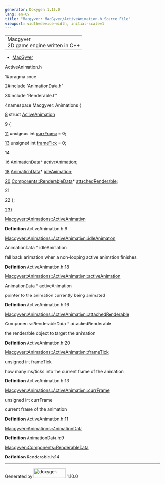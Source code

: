 ```yaml
---
generator: Doxygen 1.10.0
lang: en-US
title: "Macgyver: MacGyver/ActiveAnimation.h Source File"
viewport: width=device-width, initial-scale=1
---
```


<div id="top">

<div id="titlearea">

<table data-cellspacing="0" data-cellpadding="0">
<colgroup>
<col style="width: 100%" />
</colgroup>
<tbody>
<tr id="projectrow" class="odd">
<td id="projectalign"><div id="projectname">
Macgyver
</div>
<div id="projectbrief">
2D game engine written in C++
</div></td>
</tr>
</tbody>
</table>

</div>

<div id="main-nav">

</div>

<div id="nav-path" class="navpath">

- <a href="dir_e610925873bfe0bf19b07ca2b4f6d40b.html"
  class="el">MacGyver</a>

</div>

</div>

<div class="header">

<div class="headertitle">

<div class="title">

ActiveAnimation.h

</div>

</div>

</div>

<div class="contents">

<div class="fragment">

<div class="line">

<span id="l00001"></span><span class="lineno">
1</span><span class="preprocessor">\#pragma once</span>

</div>

<div class="line">

<span id="l00002"></span><span class="lineno">
2</span><span class="preprocessor">\#include "AnimationData.h"</span>

</div>

<div class="line">

<span id="l00003"></span><span class="lineno">
3</span><span class="preprocessor">\#include "Renderable.h"</span>

</div>

<div class="line">

<span id="l00004"></span><span class="lineno">
4</span><span class="keyword">namespace </span>Macgyver::Animations {

</div>

<div id="foldopen00008" class="foldopen" data-start="{" end="};">

<div class="line">

<span id="l00008"></span><span class="lineno">
<a href="struct_macgyver_1_1_animations_1_1_active_animation.html"
class="line">8</a></span> <span class="keyword">struct
</span><a href="struct_macgyver_1_1_animations_1_1_active_animation.html"
class="code hl_struct">ActiveAnimation</a>

</div>

<div class="line">

<span id="l00009"></span><span class="lineno"> 9</span> {

</div>

<div class="line">

<span id="l00011"></span><span class="lineno"> <a
href="struct_macgyver_1_1_animations_1_1_active_animation.html#ae0842eecd0834fa3fa698fab31990fcc"
class="line">11</a></span> <span class="keywordtype">unsigned</span>
<span class="keywordtype">int</span> <a
href="struct_macgyver_1_1_animations_1_1_active_animation.html#ae0842eecd0834fa3fa698fab31990fcc"
class="code hl_variable">currFrame</a> = 0;

</div>

<div class="line">

<span id="l00013"></span><span class="lineno"> <a
href="struct_macgyver_1_1_animations_1_1_active_animation.html#a8bd50bf4a52aecbc3a8555281216fa25"
class="line">13</a></span> <span class="keywordtype">unsigned</span>
<span class="keywordtype">int</span> <a
href="struct_macgyver_1_1_animations_1_1_active_animation.html#a8bd50bf4a52aecbc3a8555281216fa25"
class="code hl_variable">frameTick</a> = 0;

</div>

<div class="line">

<span id="l00014"></span><span class="lineno"> 14</span>

</div>

<div class="line">

<span id="l00016"></span><span class="lineno"> <a
href="struct_macgyver_1_1_animations_1_1_active_animation.html#a763ee7bba42a0dd413ee9b08b7197931"
class="line">16</a></span>
<a href="struct_macgyver_1_1_animations_1_1_animation_data.html"
class="code hl_struct">AnimationData</a>\* <a
href="struct_macgyver_1_1_animations_1_1_active_animation.html#a763ee7bba42a0dd413ee9b08b7197931"
class="code hl_variable">activeAnimation</a>;

</div>

<div class="line">

<span id="l00018"></span><span class="lineno"> <a
href="struct_macgyver_1_1_animations_1_1_active_animation.html#a0d1b21f53e77311864908ad6a7667a79"
class="line">18</a></span>
<a href="struct_macgyver_1_1_animations_1_1_animation_data.html"
class="code hl_struct">AnimationData</a>\* <a
href="struct_macgyver_1_1_animations_1_1_active_animation.html#a0d1b21f53e77311864908ad6a7667a79"
class="code hl_variable">idleAnimation</a>;

</div>

<div class="line">

<span id="l00020"></span><span class="lineno"> <a
href="struct_macgyver_1_1_animations_1_1_active_animation.html#a828150153ed9bcfcf8e5ef9de4d4ee01"
class="line">20</a></span>
<a href="struct_macgyver_1_1_components_1_1_renderable_data.html"
class="code hl_struct">Components::RenderableData</a>\* <a
href="struct_macgyver_1_1_animations_1_1_active_animation.html#a828150153ed9bcfcf8e5ef9de4d4ee01"
class="code hl_variable">attachedRenderable</a>;

</div>

<div class="line">

<span id="l00021"></span><span class="lineno"> 21</span>

</div>

<div class="line">

<span id="l00022"></span><span class="lineno"> 22</span> };

</div>

</div>

<div class="line">

<span id="l00023"></span><span class="lineno"> 23</span>}

</div>

<div id="astruct_macgyver_1_1_animations_1_1_active_animation_html"
class="ttc">

<div class="ttname">

[Macgyver::Animations::ActiveAnimation](struct_macgyver_1_1_animations_1_1_active_animation.html)

</div>

<div class="ttdef">

**Definition** ActiveAnimation.h:9

</div>

</div>

<div id="astruct_macgyver_1_1_animations_1_1_active_animation_html_a0d1b21f53e77311864908ad6a7667a79"
class="ttc">

<div class="ttname">

[Macgyver::Animations::ActiveAnimation::idleAnimation](struct_macgyver_1_1_animations_1_1_active_animation.html#a0d1b21f53e77311864908ad6a7667a79)

</div>

<div class="ttdeci">

AnimationData \* idleAnimation

</div>

<div class="ttdoc">

fall back animation when a non-looping active animation finishes

</div>

<div class="ttdef">

**Definition** ActiveAnimation.h:18

</div>

</div>

<div id="astruct_macgyver_1_1_animations_1_1_active_animation_html_a763ee7bba42a0dd413ee9b08b7197931"
class="ttc">

<div class="ttname">

[Macgyver::Animations::ActiveAnimation::activeAnimation](struct_macgyver_1_1_animations_1_1_active_animation.html#a763ee7bba42a0dd413ee9b08b7197931)

</div>

<div class="ttdeci">

AnimationData \* activeAnimation

</div>

<div class="ttdoc">

pointer to the animation currently being animated

</div>

<div class="ttdef">

**Definition** ActiveAnimation.h:16

</div>

</div>

<div id="astruct_macgyver_1_1_animations_1_1_active_animation_html_a828150153ed9bcfcf8e5ef9de4d4ee01"
class="ttc">

<div class="ttname">

[Macgyver::Animations::ActiveAnimation::attachedRenderable](struct_macgyver_1_1_animations_1_1_active_animation.html#a828150153ed9bcfcf8e5ef9de4d4ee01)

</div>

<div class="ttdeci">

Components::RenderableData \* attachedRenderable

</div>

<div class="ttdoc">

the renderable object to target the animation

</div>

<div class="ttdef">

**Definition** ActiveAnimation.h:20

</div>

</div>

<div id="astruct_macgyver_1_1_animations_1_1_active_animation_html_a8bd50bf4a52aecbc3a8555281216fa25"
class="ttc">

<div class="ttname">

[Macgyver::Animations::ActiveAnimation::frameTick](struct_macgyver_1_1_animations_1_1_active_animation.html#a8bd50bf4a52aecbc3a8555281216fa25)

</div>

<div class="ttdeci">

unsigned int frameTick

</div>

<div class="ttdoc">

how many ms/ticks into the current frame of the animation

</div>

<div class="ttdef">

**Definition** ActiveAnimation.h:13

</div>

</div>

<div id="astruct_macgyver_1_1_animations_1_1_active_animation_html_ae0842eecd0834fa3fa698fab31990fcc"
class="ttc">

<div class="ttname">

[Macgyver::Animations::ActiveAnimation::currFrame](struct_macgyver_1_1_animations_1_1_active_animation.html#ae0842eecd0834fa3fa698fab31990fcc)

</div>

<div class="ttdeci">

unsigned int currFrame

</div>

<div class="ttdoc">

current frame of the animation

</div>

<div class="ttdef">

**Definition** ActiveAnimation.h:11

</div>

</div>

<div id="astruct_macgyver_1_1_animations_1_1_animation_data_html"
class="ttc">

<div class="ttname">

[Macgyver::Animations::AnimationData](struct_macgyver_1_1_animations_1_1_animation_data.html)

</div>

<div class="ttdef">

**Definition** AnimationData.h:9

</div>

</div>

<div id="astruct_macgyver_1_1_components_1_1_renderable_data_html"
class="ttc">

<div class="ttname">

[Macgyver::Components::RenderableData](struct_macgyver_1_1_components_1_1_renderable_data.html)

</div>

<div class="ttdef">

**Definition** Renderable.h:14

</div>

</div>

</div>

</div>

------------------------------------------------------------------------

<span class="small">Generated
by [<img src="doxygen.svg" class="footer" width="104" height="31"
alt="doxygen" />](https://www.doxygen.org/index.html) 1.10.0</span>
